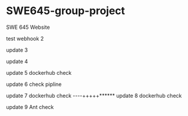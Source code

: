 # SWE645-group-project
SWE 645 Website

test webhook 2

update 3

update 4

update 5 dockerhub check

update 6 check pipline

update 7 dockerhub check ----+++++******
update 8 dockerhub check

update 9 Ant check
